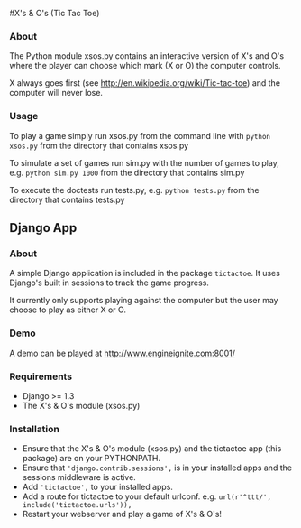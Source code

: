 #X's & O's (Tic Tac Toe)

### About
The Python module xsos.py contains an interactive version of X's and O's where the player can choose which mark (X or O) the computer controls.

X always goes first (see http://en.wikipedia.org/wiki/Tic-tac-toe) and the computer will never lose.

### Usage
To play a game simply run xsos.py from the command line with `python xsos.py` from the directory that contains xsos.py

To simulate a set of games run sim.py with the number of games to play, e.g. `python sim.py 1000` from the directory that contains sim.py

To execute the doctests run tests.py, e.g. `python tests.py` from the directory that contains tests.py

## Django App

### About
A simple Django application is included in the package `tictactoe`. It uses Django's built in sessions to track the game progress.

It currently only supports playing against the computer but the user may choose to play as either X or O.

### Demo
A demo can be played at http://www.engineignite.com:8001/

### Requirements
 + Django >= 1.3
 + The X's & O's module (xsos.py)
 
### Installation
 + Ensure that the X's & O's module (xsos.py) and the tictactoe app (this package) are on your PYTHONPATH.
 + Ensure that `'django.contrib.sessions',` is in your installed apps and the sessions middleware is active.
 + Add `'tictactoe',` to your installed apps.
 + Add a route for tictactoe to your default urlconf.
   e.g. `url(r'^ttt/', include('tictactoe.urls')),`
 + Restart your webserver and play a game of X's & O's!
